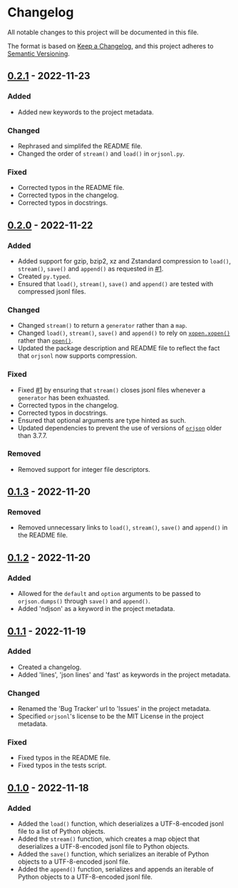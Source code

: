 # Changelog

All notable changes to this project will be documented in this file.

The format is based on [Keep a Changelog](https://keepachangelog.com/en/1.0.0/), and this project adheres to [Semantic Versioning](https://semver.org/spec/v2.0.0.html).

## [0.2.1] - 2022-11-23

### Added

- Added new keywords to the project metadata.

### Changed

- Rephrased and simplifed the README file.
- Changed the order of `stream()` and `load()` in `orjsonl.py`.

### Fixed

- Corrected typos in the README file.
- Corrected typos in the changelog.
- Corrected typos in docstrings.

## [0.2.0] - 2022-11-22

### Added

- Added support for gzip, bzip2, xz and Zstandard compression to `load()`, `stream()`, `save()` and `append()` as requested in [#1](https://github.com/umarbutler/orjsonl/issues/1).
- Created `py.typed`.
- Ensured that `load()`, `stream()`, `save()` and `append()` are tested with compressed jsonl files.

### Changed

- Changed `stream()` to return a `generator` rather than a `map`.
- Changed `load()`, `stream()`, `save()` and `append()` to rely on [`xopen.xopen()`](https://github.com/pycompression/xopen/#xopen) rather than [`open()`](https://docs.python.org/3/library/functions.html#open).
- Updated the package description and README file to reflect the fact that `orjsonl` now supports compression.

### Fixed

- Fixed [#1](https://github.com/umarbutler/orjsonl/issues/1) by ensuring that `stream()` closes jsonl files whenever a `generator` has been exhuasted.
- Corrected typos in the changelog.
- Corrected typos in docstrings.
- Ensured that optional arguments are type hinted as such.
- Updated dependencies to prevent the use of versions of [`orjson`](https://github.com/ijl/orjson) older than 3.7.7.

### Removed

- Removed support for integer file descriptors.

## [0.1.3] - 2022-11-20

### Removed

- Removed unnecessary links to `load()`, `stream()`, `save()` and `append()` in the README file.

## [0.1.2] - 2022-11-20

### Added

- Allowed for the `default` and `option` arguments to be passed to `orjson.dumps()` through `save()` and `append()`.
- Added 'ndjson' as a keyword in the project metadata.

## [0.1.1] - 2022-11-19

### Added

- Created a changelog.
- Added 'lines', 'json lines' and 'fast' as keywords in the project metadata.

### Changed

- Renamed the 'Bug Tracker' url to 'Issues' in the project metadata.
- Specified `orjsonl`'s license to be the MIT License in the project metadata.

### Fixed

- Fixed typos in the README file.
- Fixed typos in the tests script.

## [0.1.0] - 2022-11-18

### Added

- Added the `load()` function, which deserializes a UTF-8-encoded jsonl file to a list of Python objects.
- Added the `stream()` function, which creates a map object that deserializes a UTF-8-encoded jsonl file to Python objects.
- Added the `save()` function, which serializes an iterable of Python objects to a UTF-8-encoded jsonl file.
- Added the `append()` function, serializes and appends an iterable of Python objects to a UTF-8-encoded jsonl file.

[0.2.1]: https://github.com/umarbutler/orjsonl/compare/v0.2.0...v0.2.1
[0.2.0]: https://github.com/umarbutler/orjsonl/compare/v0.1.3...v0.2.0
[0.1.3]: https://github.com/umarbutler/orjsonl/compare/v0.1.2...v0.1.3
[0.1.2]: https://github.com/umarbutler/orjsonl/compare/v0.1.1...v0.1.2
[0.1.1]: https://github.com/umarbutler/orjsonl/compare/v0.1.0...v0.1.1
[0.1.0]: https://github.com/umarbutler/orjsonl/releases/tag/v0.1.0

